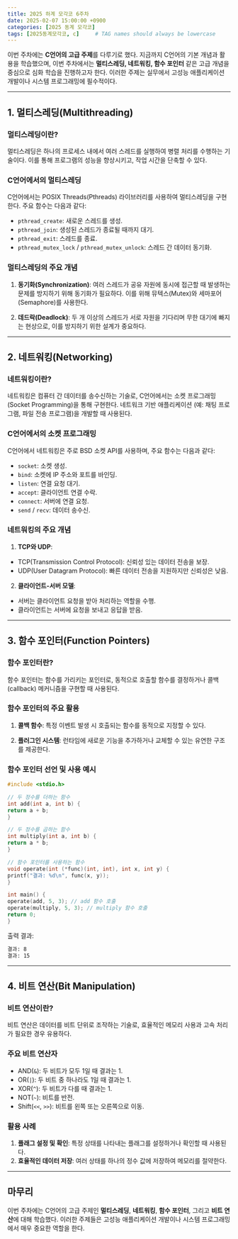 ```yaml
---
title: 2025 하계 모각코 6주차
date: 2025-02-07 15:00:00 +0900
categories: [2025 동계 모각코]
tags: [2025동계모각코, c]     # TAG names should always be lowercase
---
```


이번 주차에는 **C언어의 고급 주제**를 다루기로 했다. 지금까지 C언어의 기본 개념과 활용을 학습했으며, 이번 주차에서는 **멀티스레딩, 네트워킹, 함수 포인터**
같은 고급 개념을 중심으로 심화 학습을 진행하고자 한다. 이러한 주제는 실무에서 고성능 애플리케이션 개발이나 시스템 프로그래밍에 필수적이다.

---

## 1. 멀티스레딩(Multithreading)

### 멀티스레딩이란?
멀티스레딩은 하나의 프로세스 내에서 여러 스레드를 실행하여 병렬 처리를 수행하는 기술이다. 이를 통해 프로그램의 성능을 향상시키고, 작업 시간을 단축할 수 있다.

### C언어에서의 멀티스레딩
C언어에서는 POSIX Threads(Pthreads) 라이브러리를 사용하여 멀티스레딩을 구현한다. 주요 함수는 다음과 같다:
- `pthread_create`: 새로운 스레드를 생성.
- `pthread_join`: 생성된 스레드가 종료될 때까지 대기.
- `pthread_exit`: 스레드를 종료.
- `pthread_mutex_lock` / `pthread_mutex_unlock`: 스레드 간 데이터 동기화.

### 멀티스레딩의 주요 개념
1. **동기화(Synchronization)**:
   여러 스레드가 공유 자원에 동시에 접근할 때 발생하는 문제를 방지하기 위해 동기화가 필요하다. 이를 위해 뮤텍스(Mutex)와 세마포어(Semaphore)를 사용한다.

2. **데드락(Deadlock)**:
   두 개 이상의 스레드가 서로 자원을 기다리며 무한 대기에 빠지는 현상으로, 이를 방지하기 위한 설계가 중요하다.

---

## 2. 네트워킹(Networking)

### 네트워킹이란?
네트워킹은 컴퓨터 간 데이터를 송수신하는 기술로, C언어에서는 소켓 프로그래밍(Socket Programming)을 통해 구현한다. 네트워크 기반 애플리케이션
(예: 채팅 프로그램, 파일 전송 프로그램)을 개발할 때 사용된다.

### C언어에서의 소켓 프로그래밍
C언어에서 네트워킹은 주로 BSD 소켓 API를 사용하며, 주요 함수는 다음과 같다:
- `socket`: 소켓 생성.
- `bind`: 소켓에 IP 주소와 포트를 바인딩.
- `listen`: 연결 요청 대기.
- `accept`: 클라이언트 연결 수락.
- `connect`: 서버에 연결 요청.
- `send` / `recv`: 데이터 송수신.

### 네트워킹의 주요 개념
1. **TCP와 UDP**:
  - TCP(Transmission Control Protocol): 신뢰성 있는 데이터 전송을 보장.
  - UDP(User Datagram Protocol): 빠른 데이터 전송을 지원하지만 신뢰성은 낮음.

2. **클라이언트-서버 모델**:
  - 서버는 클라이언트 요청을 받아 처리하는 역할을 수행.
  - 클라이언트는 서버에 요청을 보내고 응답을 받음.

---

## 3. 함수 포인터(Function Pointers)

### 함수 포인터란?
함수 포인터는 함수를 가리키는 포인터로, 동적으로 호출할 함수를 결정하거나 콜백(callback) 메커니즘을 구현할 때 사용된다.

### 함수 포인터의 주요 활용
1. **콜백 함수**:
   특정 이벤트 발생 시 호출되는 함수를 동적으로 지정할 수 있다.

2. **플러그인 시스템**:
   런타임에 새로운 기능을 추가하거나 교체할 수 있는 유연한 구조를 제공한다.

### 함수 포인터 선언 및 사용 예시
```c
#include <stdio.h>

// 두 정수를 더하는 함수
int add(int a, int b) {
return a + b;
}

// 두 정수를 곱하는 함수
int multiply(int a, int b) {
return a * b;
}

// 함수 포인터를 사용하는 함수
void operate(int (*func)(int, int), int x, int y) {
printf("결과: %d\n", func(x, y));
}

int main() {
operate(add, 5, 3); // add 함수 호출
operate(multiply, 5, 3); // multiply 함수 호출
return 0;
}
```

출력 결과:
```bash
결과: 8
결과: 15
```

---

## 4. 비트 연산(Bit Manipulation)

### 비트 연산이란?
비트 연산은 데이터를 비트 단위로 조작하는 기술로, 효율적인 메모리 사용과 고속 처리가 필요한 경우 유용하다.

### 주요 비트 연산자
- AND(`&`): 두 비트가 모두 1일 때 결과는 1.
- OR(`|`): 두 비트 중 하나라도 1일 때 결과는 1.
- XOR(`^`): 두 비트가 다를 때 결과는 1.
- NOT(`~`): 비트를 반전.
- Shift(`<<`, `>>`): 비트를 왼쪽 또는 오른쪽으로 이동.

### 활용 사례
1. **플래그 설정 및 확인**:
   특정 상태를 나타내는 플래그를 설정하거나 확인할 때 사용된다.
2. **효율적인 데이터 저장**:
   여러 상태를 하나의 정수 값에 저장하여 메모리를 절약한다.

---

## 마무리

이번 주차에는 C언어의 고급 주제인 **멀티스레딩**, **네트워킹**, **함수 포인터**, 그리고 **비트 연산**에 대해 학습했다. 이러한 주제들은 고성능 
애플리케이션 개발이나 시스템 프로그래밍에서 매우 중요한 역할을 한다.
